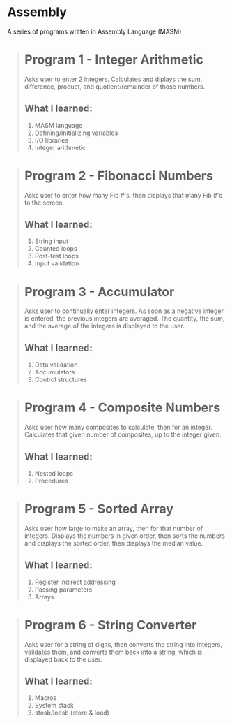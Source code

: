 # Assembly
A series of programs written in Assembly Language (MASM)

> # Program 1 - Integer Arithmetic
> Asks user to enter 2 integers. Calculates and diplays the sum, difference, product, and quotient/remainder of those numbers.
> ## What I learned:
> 1. MASM language  
> 2. Defining/Initializing variables  
> 3. I/O libraries  
> 4. Integer arithmetic

> # Program 2 - Fibonacci Numbers
> Asks user to enter how many Fib #'s, then displays that many Fib #'s to the screen.
> ## What I learned:
> 1. String input  
> 2. Counted loops  
> 3. Post-test loops  
> 4. Input validation

> # Program 3 - Accumulator
> Asks user to continually enter integers. As soon as a negative integer is entered, the previous integers are averaged. The quantity, the sum, and the average of the integers is displayed to the user.
> ## What I learned:
> 1. Data validation  
> 2. Accumulators  
> 3. Control structures

> # Program 4 - Composite Numbers
> Asks user how many composites to calculate, then for an integer. Calculates that given number of composites, up to the integer given.
> ## What I learned:
> 1. Nested loops  
> 2. Procedures

> # Program 5 - Sorted Array
> Asks user how large to make an array, then for that number of integers. Displays the numbers in given order, then sorts the numbers and displays the sorted order, then displays the median value.
> ## What I learned:
> 1. Register indirect addressing  
> 2. Passing parameters  
> 3. Arrays

> # Program 6 - String Converter
> Asks user for a string of digits, then converts the string into integers, validates them, and converts them back into a string, which is displayed back to the user.
> ## What I learned:
> 1. Macros  
> 2. System stack  
> 3. stosb/lodsb (store & load)
